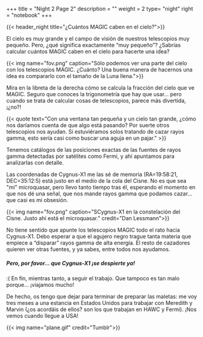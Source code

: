 +++
title = "Night 2 Page 2"
description = ""
weight = 2
type= "night"
right = "notebook"
+++

{{< header_night title="¿Cuántos MAGIC caben en el cielo?">}}

El cielo es muy grande y el campo de visión de nuestros telescopios muy pequeño. Pero, ¿qué significa exactamente “muy pequeño”? ¿Sabrías calcular cuántos MAGIC caben en el cielo para hacerte una idea?

{{< img name="fov.png" caption="Sólo podemos ver una parte del cielo con los telescopios MAGIC. ¿Cuánto? Una buena manera de hacernos una idea es compararlo con el tamaño de la Luna llena.">}}

Mira en la libreta de la derecha cómo se calcula la fracción del cielo que ve MAGIC. Seguro que conoces la trigonometría que hay que usar... pero cuando se trata de calcular cosas de telescopios, parece más divertida, ¡¿no?!

{{< quote
    text="Con una ventana tan pequeña y un cielo tan grande, ¿cómo nos daríamos cuenta de que algo está pasando? Por suerte otros telescopios nos ayudan. Si estuviéramos solos tratando de cazar rayos gamma, esto sería casi como buscar una aguja en un pajar." >}}

Tenemos catálogos de las posiciones exactas de las fuentes de rayos gamma detectadas por satélites como Fermi, y ahí apuntamos para analizarlas con detalle.

Las coordenadas de Cygnus-X1 me las sé de memoria (RA=19:58:21, DEC=35:12:5) está justo en el medio de la cola del Cisne. No es que sea "mi" microquasar, pero llevo tanto tiempo tras él, esperando el momento en que nos dé una señal, que nos mande rayos gamma que podamos cazar... que casi es mi obsesión.

{{< img name="fov.png" caption="SCygnus-X1 en la constelación del Cisne. Justo ahí está el microquasar." credit="Dan Lessmann">}}


No tiene sentido que apunte los telescopios MAGIC todo el rato hacia Cygnus-X1. Debo esperar a que el agujero negro trague tanta materia que empiece a “disparar” rayos gamma de alta energía. El resto de cazadores quieren ver otras fuentes, y ya sabes, entre todos nos ayudamos.

##### Pero, por favor... que Cygnus-X1 ¡se despierte ya!

:( En fin, mientras tanto, a seguir el trabajo. Que tampoco es tan malo porque... ¡viajamos mucho!

De hecho, os tengo que dejar para terminar de preparar las maletas: me voy tres meses a una estancia en Estados Unidos para trabajar con Meredith y Marvin (¿os acordáis de ellos? son los que trabajan en HAWC y Fermi). ¡Nos vemos cuando llegue a USA!

{{< img name="plane.gif" credit="Tumblr">}}
